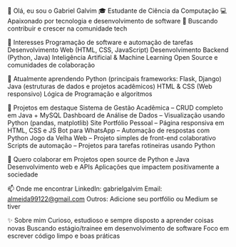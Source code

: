 👋 Olá, eu sou o Gabriel Galvim
🎓 Estudante de Ciência da Computação
💻 Apaixonado por tecnologia e desenvolvimento de software
🚀 Buscando contribuir e crescer na comunidade tech

👀 Interesses
Programação de software e automação de tarefas
Desenvolvimento Web (HTML, CSS, JavaScript)
Desenvolvimento Backend (Python, Java)
Inteligência Artificial & Machine Learning
Open Source e comunidades de colaboração

🌱 Atualmente aprendendo
Python (principais frameworks: Flask, Django)
Java (estruturas de dados e projetos acadêmicos)
HTML & CSS (Web responsivo)
Lógica de Programação e algoritmos

💼 Projetos em destaque
Sistema de Gestão Acadêmica – CRUD completo em Java + MySQL
Dashboard de Análise de Dados – Visualização usando Python (pandas, matplotlib)
Site Portfólio Pessoal – Página responsiva em HTML, CSS e JS
Bot para WhatsApp – Automação de respostas com Python
Jogo da Velha Web – Projeto simples de front-end colaborativo
Scripts de automação – Projetos para tarefas rotineiras usando Python

💞️ Quero colaborar em
Projetos open source de Python e Java
Desenvolvimento web e APIs
Aplicações que impactem positivamente a sociedade

📫 Onde me encontrar
LinkedIn: gabrielgalvim
Email: almeida99122@gmail.com
Outros: Adicione seu portfólio ou Medium se tiver

✨ Sobre mim
Curioso, estudioso e sempre disposto a aprender coisas novas
Buscando estágio/trainee em desenvolvimento de software
Foco em escrever código limpo e boas práticas
